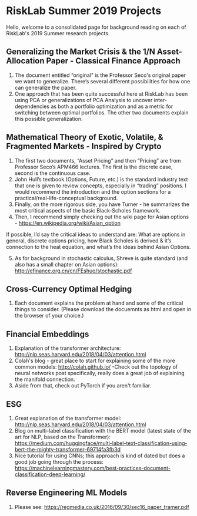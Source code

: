 # RiskLab Summer 2019 Projects

Hello, welcome to a consolidated page for background reading on each of RiskLab's 2019 Summer research projects.

## Generalizing the Market Crisis & the 1/N Asset-Allocation Paper - Classical Finance Approach

1. The document entitled “original” is the Professor Seco's original paper we want to generalize. There’s several different possibilities for how one can generalize the paper. 
2. One approach that has been quite successful here at RiskLab has been using PCA or generalizations of PCA Analysis to uncover inter-dependencies as both a portfolio optimization and as a metric for switching between optimal portfolios. The other two documents explain this possible generalization.

## Mathematical Theory of Exotic, Volatile, & Fragmented Markets - Inspired by Crypto 

1. The first two documents, “Asset Pricing” and then “Pricing” are from Professor Seco’s APM466 lectures. The first is the discrete case, second is the continuous case. 
2. John Hull’s textbook (Options, Future, etc.) is the standard industry text that one is given to review concepts, especially in “trading” positions. I would recommend the introduction and the option sections for a practical/real-life-conceptual background.
3. Finally, on the more rigorous side, you have Turner - he summarizes the most critical aspects of the basic Black-Scholes framework.
4. Then, I recommend simply checking out the wiki page for Asian options - https://en.wikipedia.org/wiki/Asian_option

If possible, I’d say the critical ideas to understand are: What are options in general, discrete options pricing, how Black Scholes is derived & it’s connection to the heat equation, and what’s the ideas behind Asian Options.

5. As for background in stochastic calculus, Shreve is quite standard (and also has a small chapter on Asian options): http://efinance.org.cn/cn/FEshuo/stochastic.pdf

## Cross-Currency Optimal Hedging

1. Each document explains the problem at hand and some of the critical things to consider. (Please download the docuemnts as html and open in the browser of your choice.)

## Financial Embeddings

1. Explanation of the transformer architecture: http://nlp.seas.harvard.edu/2018/04/03/attention.html
2. Colah's blog - great place to start for explaining some of the more common models: http://colah.github.io/ -Check out the topology of neural networks post specifically, really does a great job of explaining the manifold connection.
3. Aside from that, check out PyTorch if you aren't familiar.

## ESG

1. Great explanation of the transformer model: http://nlp.seas.harvard.edu/2018/04/03/attention.html
2. Blog on multi-label classification with the BERT model (latest state of the art for NLP, based on the Transformer): https://medium.com/huggingface/multi-label-text-classification-using-bert-the-mighty-transformer-69714fa3fb3d
3. Nice tutorial for using CNNs; this approach is kind of dated but does a good job going through the process: https://machinelearningmastery.com/best-practices-document-classification-deep-learning/

## Reverse Engineering ML Models

1. Please see: https://regmedia.co.uk/2016/09/30/sec16_paper_tramer.pdf 

